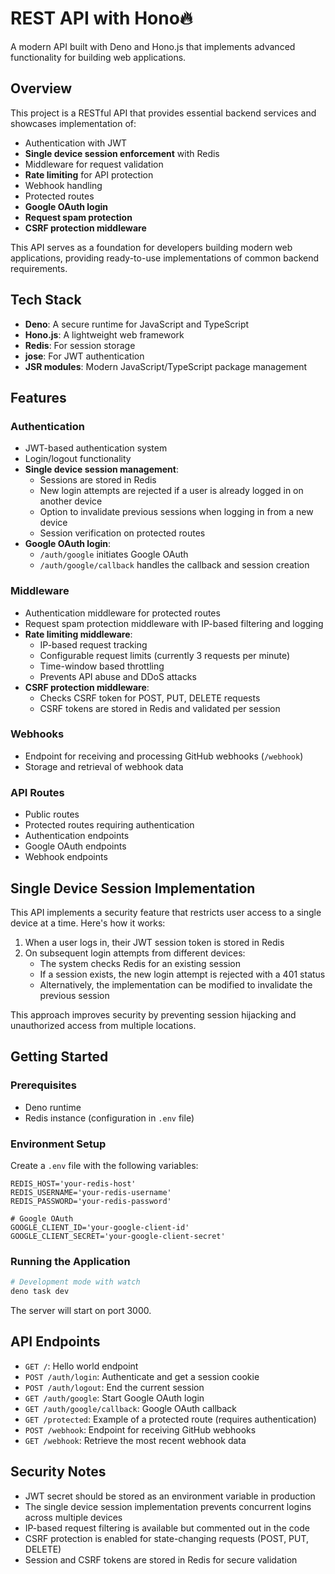 # REST API with Hono🔥

A modern API built with Deno and Hono.js that implements advanced functionality for building web applications.

## Overview

This project is a RESTful API that provides essential backend services and showcases implementation of:

- Authentication with JWT
- **Single device session enforcement** with Redis
- Middleware for request validation
- **Rate limiting** for API protection
- Webhook handling
- Protected routes
- **Google OAuth login**
- **Request spam protection**
- **CSRF protection middleware**

This API serves as a foundation for developers building modern web applications, providing ready-to-use implementations of common backend requirements.

## Tech Stack

- **Deno**: A secure runtime for JavaScript and TypeScript
- **Hono.js**: A lightweight web framework
- **Redis**: For session storage
- **jose**: For JWT authentication
- **JSR modules**: Modern JavaScript/TypeScript package management

## Features

### Authentication

- JWT-based authentication system
- Login/logout functionality
- **Single device session management**:
  - Sessions are stored in Redis
  - New login attempts are rejected if a user is already logged in on another device
  - Option to invalidate previous sessions when logging in from a new device
  - Session verification on protected routes
- **Google OAuth login**:
  - `/auth/google` initiates Google OAuth
  - `/auth/google/callback` handles the callback and session creation

### Middleware

- Authentication middleware for protected routes
- Request spam protection middleware with IP-based filtering and logging
- **Rate limiting middleware**:
  - IP-based request tracking
  - Configurable request limits (currently 3 requests per minute)
  - Time-window based throttling
  - Prevents API abuse and DDoS attacks
- **CSRF protection middleware**:
  - Checks CSRF token for POST, PUT, DELETE requests
  - CSRF tokens are stored in Redis and validated per session

### Webhooks

- Endpoint for receiving and processing GitHub webhooks (`/webhook`)
- Storage and retrieval of webhook data

### API Routes

- Public routes
- Protected routes requiring authentication
- Authentication endpoints
- Google OAuth endpoints
- Webhook endpoints

## Single Device Session Implementation

This API implements a security feature that restricts user access to a single device at a time. Here's how it works:

1. When a user logs in, their JWT session token is stored in Redis
2. On subsequent login attempts from different devices:
   - The system checks Redis for an existing session
   - If a session exists, the new login attempt is rejected with a 401 status
   - Alternatively, the implementation can be modified to invalidate the previous session

This approach improves security by preventing session hijacking and unauthorized access from multiple locations.

## Getting Started

### Prerequisites

- Deno runtime
- Redis instance (configuration in `.env` file)

### Environment Setup

Create a `.env` file with the following variables:

```
REDIS_HOST='your-redis-host'
REDIS_USERNAME='your-redis-username'
REDIS_PASSWORD='your-redis-password'

# Google OAuth
GOOGLE_CLIENT_ID='your-google-client-id'
GOOGLE_CLIENT_SECRET='your-google-client-secret'
```

### Running the Application

```bash
# Development mode with watch
deno task dev
```

The server will start on port 3000.

## API Endpoints

- `GET /`: Hello world endpoint
- `POST /auth/login`: Authenticate and get a session cookie
- `POST /auth/logout`: End the current session
- `GET /auth/google`: Start Google OAuth login
- `GET /auth/google/callback`: Google OAuth callback
- `GET /protected`: Example of a protected route (requires authentication)
- `POST /webhook`: Endpoint for receiving GitHub webhooks
- `GET /webhook`: Retrieve the most recent webhook data

## Security Notes

- JWT secret should be stored as an environment variable in production
- The single device session implementation prevents concurrent logins across multiple devices
- IP-based request filtering is available but commented out in the code
- CSRF protection is enabled for state-changing requests (POST, PUT, DELETE)
- Session and CSRF tokens are stored in Redis for secure validation

